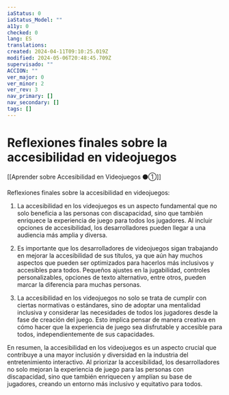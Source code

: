 ```yaml
---
iaStatus: 0
iaStatus_Model: ""
a11y: 0
checked: 0
lang: ES
translations: 
created: 2024-04-11T09:10:25.019Z
modified: 2024-05-06T20:48:45.709Z
supervisado: ""
ACCION: ""
ver_major: 0
ver_minor: 2
ver_rev: 3
nav_primary: []
nav_secondary: []
tags: []
---
```

# Reflexiones finales sobre la accesibilidad en videojuegos

[[Aprender sobre Accesibilidad en Videojuegos ⚫①]]

Reflexiones finales sobre la accesibilidad en videojuegos:

1. La accesibilidad en los videojuegos es un aspecto fundamental que no solo beneficia a las personas con discapacidad, sino que también enriquece la experiencia de juego para todos los jugadores. Al incluir opciones de accesibilidad, los desarrolladores pueden llegar a una audiencia más amplia y diversa.

2. Es importante que los desarrolladores de videojuegos sigan trabajando en mejorar la accesibilidad de sus títulos, ya que aún hay muchos aspectos que pueden ser optimizados para hacerlos más inclusivos y accesibles para todos. Pequeños ajustes en la jugabilidad, controles personalizables, opciones de texto alternativo, entre otros, pueden marcar la diferencia para muchas personas.

3. La accesibilidad en los videojuegos no solo se trata de cumplir con ciertas normativas o estándares, sino de adoptar una mentalidad inclusiva y considerar las necesidades de todos los jugadores desde la fase de creación del juego. Esto implica pensar de manera creativa en cómo hacer que la experiencia de juego sea disfrutable y accesible para todos, independientemente de sus capacidades.

En resumen, la accesibilidad en los videojuegos es un aspecto crucial que contribuye a una mayor inclusión y diversidad en la industria del entretenimiento interactivo. Al priorizar la accesibilidad, los desarrolladores no solo mejoran la experiencia de juego para las personas con discapacidad, sino que también enriquecen y amplían su base de jugadores, creando un entorno más inclusivo y equitativo para todos.
